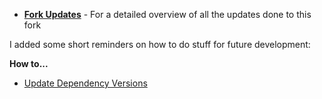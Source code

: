 - **[Fork Updates](Fork-Updates)** - For a detailed overview of all the updates done to this fork

I added some short reminders on how to do stuff for future development:

**How to...**

- [Update Dependency Versions](how-to/Update-Dependency-Versions)